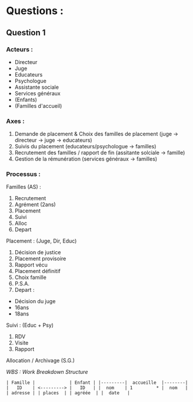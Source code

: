 # Questions :

## Question 1

### Acteurs :
 - Directeur
 - Juge
 - Educateurs
 - Psychologue
 - Assistante sociale
 - Services généraux
 - (Enfants)
 - (Familles d'accueil)

### Axes :
1. Demande de placement & Choix des familles de placement (juge -> directeur -> juge -> educateurs)
2. Suivis du placement (educateurs/psychologue -> familles)
3. Recrutement des familles / rapport de fin (assitante solciale -> famille)
4. Gestion de la rémunération (services généraux -> familles)
 
### Processus :

Familles (AS) :

1. Recrutement
2. Agrément (2ans)
3. Placement
4. Suivi
5. Alloc
6. Depart

Placement : (Juge, Dir, Educ)

1. Décision de justice
2. Placement provisoire
3. Rapport vécu
4. Placement définitif
5. Choix famille
6. P.S.A.
7. Depart :
 - Décision du juge
 - 16ans
 - 18ans

Suivi : (Educ + Psy)

1. RDV
2. Visite
3. Rapport
 
Allocation / Archivage (S.G.)


*WBS : Work Breakdown Structure*

`| Famille |             | Enfant |
|---------|  accueille  |--------|
|   ID    | <---------> |   ID   |
|  nom    | 1         * |  nom   |
| adresse |
| places  |
| agréée  |
|  date   |
`
